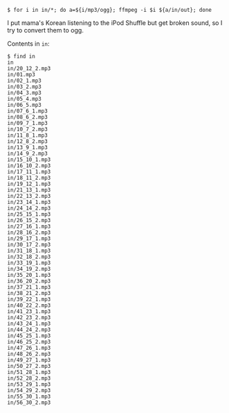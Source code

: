     $ for i in in/*; do a=${i/mp3/ogg}; ffmpeg -i $i ${a/in/out}; done

I put mama's Korean listening to the iPod Shuffle but get broken sound, so I
try to convert them to ogg.

Contents in `in`:

    $ find in
    in
    in/20_12_2.mp3
    in/01.mp3
    in/02_1.mp3
    in/03_2.mp3
    in/04_3.mp3
    in/05_4.mp3
    in/06_5.mp3
    in/07_6_1.mp3
    in/08_6_2.mp3
    in/09_7_1.mp3
    in/10_7_2.mp3
    in/11_8_1.mp3
    in/12_8_2.mp3
    in/13_9_1.mp3
    in/14_9_2.mp3
    in/15_10_1.mp3
    in/16_10_2.mp3
    in/17_11_1.mp3
    in/18_11_2.mp3
    in/19_12_1.mp3
    in/21_13_1.mp3
    in/22_13_2.mp3
    in/23_14_1.mp3
    in/24_14_2.mp3
    in/25_15_1.mp3
    in/26_15_2.mp3
    in/27_16_1.mp3
    in/28_16_2.mp3
    in/29_17_1.mp3
    in/30_17_2.mp3
    in/31_18_1.mp3
    in/32_18_2.mp3
    in/33_19_1.mp3
    in/34_19_2.mp3
    in/35_20_1.mp3
    in/36_20_2.mp3
    in/37_21_1.mp3
    in/38_21_2.mp3
    in/39_22_1.mp3
    in/40_22_2.mp3
    in/41_23_1.mp3
    in/42_23_2.mp3
    in/43_24_1.mp3
    in/44_24_2.mp3
    in/45_25_1.mp3
    in/46_25_2.mp3
    in/47_26_1.mp3
    in/48_26_2.mp3
    in/49_27_1.mp3
    in/50_27_2.mp3
    in/51_28_1.mp3
    in/52_28_2.mp3
    in/53_29_1.mp3
    in/54_29_2.mp3
    in/55_30_1.mp3
    in/56_30_2.mp3
